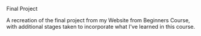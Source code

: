 Final Project

A recreation of the final project from my Website from Beginners Course, with additional stages taken to incorporate what I've learned in this course.